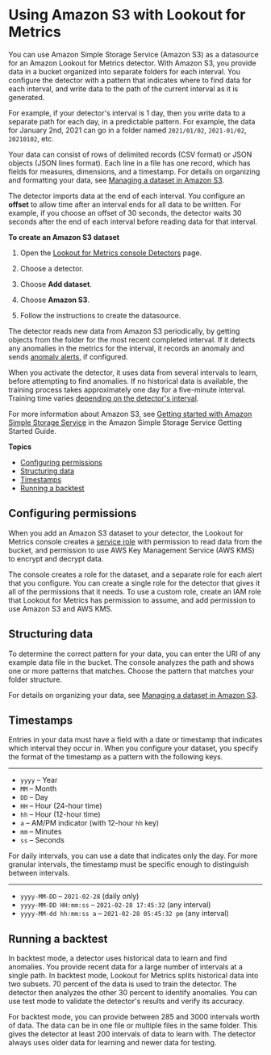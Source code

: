 # Using Amazon S3 with Lookout for Metrics<a name="services-s3"></a>

You can use Amazon Simple Storage Service \(Amazon S3\) as a datasource for an Amazon Lookout for Metrics detector\. With Amazon S3, you provide data in a bucket organized into separate folders for each interval\. You configure the detector with a pattern that indicates where to find data for each interval, and write data to the path of the current interval as it is generated\.

For example, if your detector's interval is 1 day, then you write data to a separate path for each day, in a predictable pattern\. For example, the data for January 2nd, 2021 can go in a folder named `2021/01/02`, `2021-01/02`, `20210102`, etc\.

Your data can consist of rows of delimited records \(CSV format\) or JSON objects \(JSON lines format\)\. Each line in a file has one record, which has fields for measures, dimensions, and a timestamp\. For details on organizing and formatting your data, see [Managing a dataset in Amazon S3](detectors-dataset.md)\.

The detector imports data at the end of each interval\. You configure an **offset** to allow time after an interval ends for all data to be written\. For example, if you choose an offset of 30 seconds, the detector waits 30 seconds after the end of each interval before reading data for that interval\.

**To create an Amazon S3 dataset**

1. Open the [Lookout for Metrics console Detectors](https://console.aws.amazon.com//lookoutmetrics/home#detectors) page\.

1. Choose a detector\.

1. Choose **Add dataset**\.

1. Choose **Amazon S3**\.

1. Follow the instructions to create the datasource\.

The detector reads new data from Amazon S3 periodically, by getting objects from the folder for the most recent completed interval\. If it detects any anomalies in the metrics for the interval, it records an anomaly and sends [anomaly alerts](detectors-alerts.md), if configured\.

When you activate the detector, it uses data from several intervals to learn, before attempting to find anomalies\. If no historical data is available, the training process takes approximately one day for a five\-minute interval\. Training time varies [depending on the detector's interval](gettingstarted-quotas.md#gettingstarted-quotas-coldstart)\.

For more information about Amazon S3, see [Getting started with Amazon Simple Storage Service](https://docs.aws.amazon.com/AmazonS3/latest/gsg/GetStartedWithS3.html) in the Amazon Simple Storage Service Getting Started Guide\.



**Topics**
+ [Configuring permissions](#services-s3-permissions)
+ [Structuring data](#services-s3-structure)
+ [Timestamps](#services-s3-timestamp)
+ [Running a backtest](#services-s3-backtest)

## Configuring permissions<a name="services-s3-permissions"></a>

When you add an Amazon S3 dataset to your detector, the Lookout for Metrics console creates a [service role](permissions-service.md) with permission to read data from the bucket, and permission to use AWS Key Management Service \(AWS KMS\) to encrypt and decrypt data\.

The console creates a role for the dataset, and a separate role for each alert that you configure\. You can create a single role for the detector that gives it all of the permissions that it needs\. To use a custom role, create an IAM role that Lookout for Metrics has permission to assume, and add permission to use Amazon S3 and AWS KMS\.

## Structuring data<a name="services-s3-structure"></a>

To determine the correct pattern for your data, you can enter the URI of any example data file in the bucket\. The console analyzes the path and shows one or more patterns that matches\. Choose the pattern that matches your folder structure\.

For details on organizing your data, see [Managing a dataset in Amazon S3](detectors-dataset.md)\.

## Timestamps<a name="services-s3-timestamp"></a>

Entries in your data must have a field with a date or timestamp that indicates which interval they occur in\. When you configure your dataset, you specify the format of the timestamp as a pattern with the following keys\.

****
+ `yyyy` – Year
+ `MM` – Month
+ `DD` – Day
+ `HH` – Hour \(24\-hour time\)
+ `hh` – Hour \(12\-hour time\)
+ `a` – AM/PM indicator \(with 12\-hour `hh` key\)
+ `mm` – Minutes
+ `ss` – Seconds

For daily intervals, you can use a date that indicates only the day\. For more granular intervals, the timestamp must be specific enough to distinguish between intervals\.

****
+ `yyyy-MM-DD` – `2021-02-28` \(daily only\)
+ `yyyy-MM-DD HH:mm:ss` – `2021-02-28 17:45:32` \(any interval\)
+ `yyyy-MM-dd hh:mm:ss a` – `2021-02-28 05:45:32 pm` \(any interval\)

## Running a backtest<a name="services-s3-backtest"></a>

In backtest mode, a detector uses historical data to learn and find anomalies\. You provide recent data for a large number of intervals at a single path\. In backtest mode, Lookout for Metrics splits historical data into two subsets\. 70 percent of the data is used to train the detector\. The detector then analyzes the other 30 percent to identify anomalies\. You can use test mode to validate the detector's results and verify its accuracy\.

For backtest mode, you can provide between 285 and 3000 intervals worth of data\. The data can be in one file or multiple files in the same folder\. This gives the detector at least 200 intervals of data to learn with\. The detector always uses older data for learning and newer data for testing\.